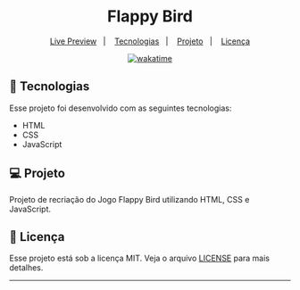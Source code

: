 <h1 align="center">
  Flappy Bird
</h1>

<p align="center">
  <a href="https://brunoh-jogodacobrinha.netlify.app/">Live Preview</a>&nbsp;&nbsp;&nbsp;|&nbsp;&nbsp;&nbsp;
  <a href="#-tecnologias">Tecnologias</a>&nbsp;&nbsp;&nbsp;|&nbsp;&nbsp;&nbsp;
  <a href="#-projeto">Projeto</a>&nbsp;&nbsp;&nbsp;|&nbsp;&nbsp;&nbsp;
  <a href="#memo-licença">Licença</a>
</p>

<p align="center">
<a href="https://wakatime.com/badge/user/68660678-6b86-4b78-98df-f5f41a37e1bc/project/be15a1c8-5e85-438a-b794-83214d0e872d"><img src="https://wakatime.com/badge/user/68660678-6b86-4b78-98df-f5f41a37e1bc/project/be15a1c8-5e85-438a-b794-83214d0e872d.svg" alt="wakatime"></a>
</p>

## 🚀 Tecnologias

Esse projeto foi desenvolvido com as seguintes tecnologias:

- HTML
- CSS
- JavaScript

## 💻 Projeto

Projeto de recriação do Jogo Flappy Bird utilizando HTML, CSS e JavaScript.

## :memo: Licença

Esse projeto está sob a licença MIT. Veja o arquivo [LICENSE](LICENSE) para mais detalhes.

---
